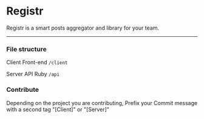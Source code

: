 # Registr

 Registr is a smart posts aggregator and library for your team.

____

### File structure

Client Front-end
```/client ```

Server API Ruby
```/api ```


### Contribute

Depending on the project you are contributing, Prefix your Commit message with a second tag "[Client]" or "[Server]"